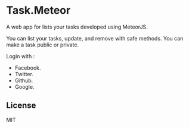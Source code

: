 # Task.Meteor

A web app for lists your tasks developed using MeteorJS.

You can list your tasks, update, and remove with safe methods.
You can make a task public or private.

Login with :
 - Facebook.
 - Twitter.
 - Github.
 - Google.

License
----

MIT


